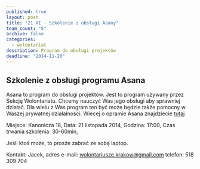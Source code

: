 ```yaml
---
published: true
layout: post
title: "21 XI - Szkolenie z obsługi Asany"
team_count: "5"
archive: false
categories: 
  - wolontariat
description: Program do obsługi projektów
deadline: "2014-11-20"
---
```


## Szkolenie z obsługi programu Asana

Asana to program do obsługi projektów.
Jest to program używany przez Sekcję Wolontariatu. Chcemy nauczyć Was jego obsługi aby sprawniej działać. Dla wielu z Was program ten być może będzie także pomocny w Waszej prywatnej działalności.
Wiecej o opramie Asana znajdziecie [tutaj](https://asana.com/guide/learn)

Miejsce: Kanonicza 18,
Data: 21 listopada 2014,
Godzina: 17:00,
Czas trwania szkolenia: 30-60min,

Jeśli ktoś może, to prosże zabrać ze sobą laptop.

Kontakt: Jacek, 
adres e-mail:  wolontariusze.krakow@gmail.com
telefon: 518 309 704